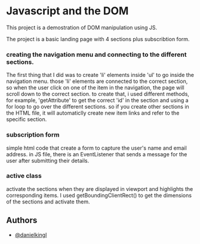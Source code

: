 # Javascript and the DOM

This project is a demostration of DOM manipulation using JS.

The project is a basic landing page with 4 sections plus subscribtion form.

### creating the navigation menu and connecting to the different sections.

The first thing that I did was to create 'li' elements inside 'ul'
to go inside the navigation menu. those 'li' elements are connected to the correct section,
so when the user click on one of the item in the navigation,
the page will scroll down to the correct section.
to create that, i used different methods, for example, 'getAttribute' to get the
correct 'id' in the section and using a for loop to go over the different sections.
so if you create other sections in the HTML file, it will automaticlly create new item links and refer to the specific section.

### subscription form

simple html code that create a form to capture the user's name and email address.
in JS file, there is an EventListener that sends a message for the user after submitting their details.

### active class

activate the sections when they are displayed in viewport and highlights the corresponding items.
I used getBoundingClientRect() to get the dimensions of the sections and activate them.

## Authors

- [@danielkingl](https://www.github.com/danielkingl)
